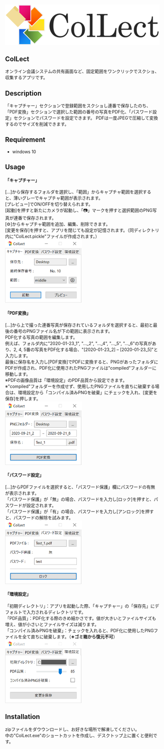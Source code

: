 <img src=images/logo.png width=650>

## ColLect
オンライン会議システムの共有画面など、固定範囲をワンクリックでスクショ、収集するアプリです。

## Description
「キャプチャー」セクションで登録範囲をスクショし連番で保存したのち、「PDF変換」セクションで選択した範囲の番号の写真をPDF化、「パスワード設定」セクションでパスワードを設定できます。
PDFは一度JPEGで圧縮して変換するのでサイズを削減できます。

## Requirement
- windows 10

## Usage
#### 「キャプチャー」
[…]から保存するフォルダを選択し、「範囲」からキャプチャ範囲を選択すると、薄いグレーでキャプチャ範囲が表示されます。  
[プレビュー]でON/OFFを切り替えられます。  
[起動]を押すと新たにカメラが起動し、「📷」マークを押すと選択範囲のPNG写真が連番で保存されます。  
[⚙]からキャプチャ範囲を追加、編集、削除できます。  
[変更を保存]を押すと、アプリを閉じても設定が記憶されます。（同ディレクトリ内に"ColLect.pickle"ファイルが作成されます。）
<img src=images/capture.png width=250>
  
#### 「PDF変換」
[…]から上で撮った連番写真が保存されているフォルダを選択すると、最初と最後の番号のPNGファイル名が下の範囲に表示されます。  
PDF化する写真の範囲を編集します。  
例えば、フォルダ内に"2020-01-23_1", "...\_2", "...\_4", "...\_5", "...\_6"の写真があり、2, 4, 5番の写真をPDF化する場合、"[2020-01-23_2] – [2020-01-23_5]"と入力します。  
最後に保存名を入力し[PDF変換]でPDFに変換すると、PNGがあったフォルダにPDFが作成され、PDF化に使用されたPNGファイルは"compiled"フォルダーに移動します。  
※PDFの画像品質は「環境設定」のPDF品質から設定できます。  
※"compiled"フォルダーを作成せず、使用したPNGファイルを直ちに破棄する場合は、環境設定から「コンパイル済みPNGを破棄」にチェックを入れ、[変更を保存]を押します。  
<img src=images/pdf.png width=250>

#### 「パスワード設定」
[…]からPDFファイルを選択すると、「パスワード保護」欄にパスワードの有無が表示されます。  
「パスワード保護」が「無」の場合、パスワードを入力し[ロック]を押すと、パスワードが設定されます。  
「パスワード保護」が「有」の場合、パスワードを入力し[アンロック]を押すと、パスワードの解除を試みます。  
<img src=images/password.png width=250>

#### 「環境設定」
「初期ディレクトリ」：アプリを起動した際、「キャプチャー」の「保存先」にデフォルトで入力されるディレクトリです。  
「PDF品質」：PDF化する際のきめ細かさです。値が大きいとファイルサイズも増え、値が小さいとファイルサイズは減ります。  
「コンパイル済みPNGを破棄」：チェックを入れると、PDF化に使用したPNGファイルを全て直ちに破棄します。（**※ゴミ箱から復元不可**）  
<img src=images/settings.png width=250>

## Installation
zipファイルをダウウンロードし、お好きな場所で解凍してください。  
中の"ColLect.exe"のショートカットを作成し、デスクトップ上に置くと便利です。
